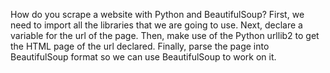 
How do you scrape a website with Python and BeautifulSoup?
First, we need to import all the libraries that we are going to use. 
Next, declare a variable for the url of the page. 
Then, make use of the Python urllib2 to get the HTML page of the url declared. 
Finally, parse the page into BeautifulSoup format so we can use BeautifulSoup to work on it.
